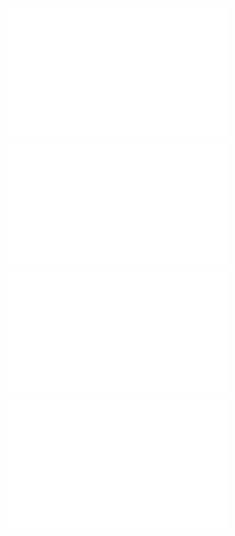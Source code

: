    ![](https://raw.githubusercontent.com/cultlead3r/cultlead3r/main/generated/overview.svg#gh-dark-mode-only)
   ![](https://raw.githubusercontent.com/cultlead3r/cultlead3r/main/generated/overview.svg#gh-light-mode-only)
   ![](https://raw.githubusercontent.com/cultlead3r/cultlead3r/main/generated/languages.svg#gh-dark-mode-only)
   ![](https://raw.githubusercontent.com/cultlead3r/cultlead3r/main/generated/languages.svg#gh-light-mode-only)

